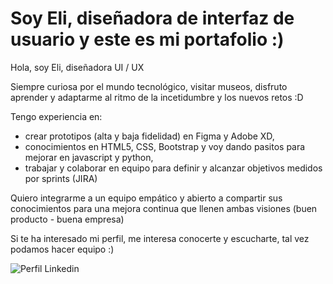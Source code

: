 # Soy Eli, diseñadora de interfaz de usuario y este es mi portafolio :) 

Hola, soy Eli, diseñadora UI / UX

Siempre curiosa por el mundo tecnológico, visitar museos, disfruto aprender y adaptarme al ritmo de la incetidumbre y los nuevos retos :D

Tengo experiencia en:
- crear prototipos (alta y baja fidelidad) en Figma y Adobe XD,
- conocimientos en  HTML5, CSS, Bootstrap y voy dando pasitos para mejorar en javascript y python,
- trabajar y colaborar en equipo para definir y alcanzar objetivos medidos por sprints (JIRA)

Quiero integrarme a un equipo empático y abierto a compartir sus conocimientos para una mejora continua que llenen ambas visiones (buen producto - buena empresa)

Si te ha interesado mi perfil, me interesa conocerte y escucharte, tal vez podamos hacer equipo :)

![Perfil Linkedin](https://www.linkedin.com/in/eli-triniguerrero/)